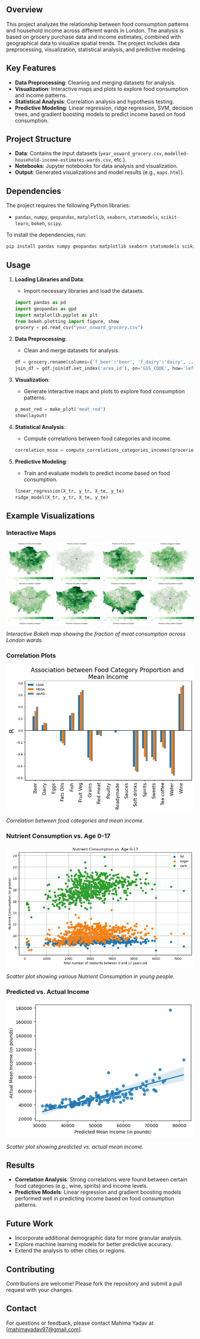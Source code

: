 ## Overview
This project analyzes the relationship between food consumption patterns and household income across different wards in London. The analysis is based on grocery purchase data and income estimates, combined with geographical data to visualize spatial trends. The project includes data preprocessing, visualization, statistical analysis, and predictive modeling.

## Key Features
- **Data Preprocessing**: Cleaning and merging datasets for analysis.
- **Visualization**: Interactive maps and plots to explore food consumption and income patterns.
- **Statistical Analysis**: Correlation analysis and hypothesis testing.
- **Predictive Modeling**: Linear regression, ridge regression, SVM, decision trees, and gradient boosting models to predict income based on food consumption.

## Project Structure
- **Data**: Contains the input datasets (`year_osward_grocery.csv`, `modelled-household-income-estimates-wards.csv`, etc.).
- **Notebooks**: Jupyter notebooks for data analysis and visualization.
- **Output**: Generated visualizations and model results (e.g., `maps.html`).

## Dependencies
The project requires the following Python libraries:
- `pandas`, `numpy`, `geopandas`, `matplotlib`, `seaborn`, `statsmodels`, `scikit-learn`, `bokeh`, `scipy`.

To install the dependencies, run:
```bash
pip install pandas numpy geopandas matplotlib seaborn statsmodels scikit-learn bokeh scipy
```

## Usage
1. **Loading Libraries and Data**:
   - Import necessary libraries and load the datasets.
   ```python
   import pandas as pd
   import geopandas as gpd
   import matplotlib.pyplot as plt
   from bokeh.plotting import figure, show
   grocery = pd.read_csv("year_osward_grocery.csv")
   ```

2. **Data Preprocessing**:
   - Clean and merge datasets for analysis.
   ```python
   df = grocery.rename(columns={'f_beer':'beer', 'f_dairy':'dairy', ...})
   join_df = gdf.join(df.set_index('area_id'), on='GSS_CODE', how='left')
   ```

3. **Visualization**:
   - Generate interactive maps and plots to explore food consumption patterns.
   ```python
   p_meat_red = make_plot('meat_red')
   show(layout)
   ```

4. **Statistical Analysis**:
   - Compute correlations between food categories and income.
   ```python
   correlation_msoa = compute_correlations_categories_incomes(groceries_income_msoa, income='mean_income')
   ```

5. **Predictive Modeling**:
   - Train and evaluate models to predict income based on food consumption.
   ```python
   linear_regression(X_tr, y_tr, X_te, y_te)
   ridge_model(X_tr, y_tr, X_te, y_te)
   ```

## Example Visualizations
### Interactive Maps
![Interactive Map of Food Consumption](https://github.com/mahimayadav97/Tesco-Dataset-Analysis/blob/main/images/Interactive%20Bokeh%20Maps.png)

*Interactive Bokeh map showing the fraction of meat consumption across London wards.*

### Correlation Plots
![Correlation Plot](https://github.com/mahimayadav97/Tesco-Dataset-Analysis/blob/main/images/Correlation%20Plot.png)

*Correlation between food categories and mean income.*

### Nutrient Consumption vs. Age 0-17
![Nutriuent Consumption](https://github.com/mahimayadav97/Tesco-Dataset-Analysis/blob/main/images/Nutrient%20consumption%20in%20young%20people.png)

*Scatter plot showing various Nutrient Consumption in young people.*

### Predicted vs. Actual Income
![Predicted vs. Actual Income](https://github.com/mahimayadav97/Tesco-Dataset-Analysis/blob/main/images/Predicted%20vs.%20Actual%20Income.png)

*Scatter plot showing predicted vs. actual mean income.*

## Results
- **Correlation Analysis**: Strong correlations were found between certain food categories (e.g., wine, spirits) and income levels.
- **Predictive Models**: Linear regression and gradient boosting models performed well in predicting income based on food consumption patterns.

## Future Work
- Incorporate additional demographic data for more granular analysis.
- Explore machine learning models for better predictive accuracy.
- Extend the analysis to other cities or regions.

## Contributing
Contributions are welcome! Please fork the repository and submit a pull request with your changes.

## Contact
For questions or feedback, please contact Mahima Yadav at [mahimayadav97@gmail.com].
